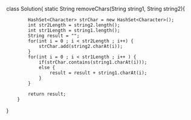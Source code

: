 class Solution{
        static String removeChars(String string1, String string2){
            
            HashSet<Character> strChar = new HashSet<Character>();
            int str2Length = string2.length();
            int str1Length = string1.length();
            String result = "";
            for(int i = 0 ; i < str2Length ; i++) {
            	strChar.add(string2.charAt(i));
            }
            for(int i = 0 ; i < str1Length ; i++ ) {
            	if(strChar.contains(string1.charAt(i)));
            	else {
            		result = result + string1.charAt(i);
            	}
            }
            
            return result;
        }
}